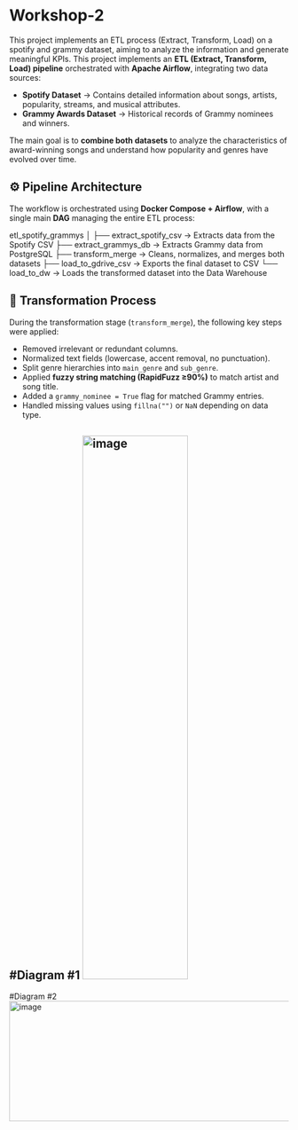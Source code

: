 # Workshop-2
This project implements an ETL process (Extract, Transform, Load) on a spotify and grammy dataset, aiming to analyze the information and generate meaningful KPIs.
This project implements an **ETL (Extract, Transform, Load) pipeline** orchestrated with **Apache Airflow**, integrating two data sources:

- **Spotify Dataset** → Contains detailed information about songs, artists, popularity, streams, and musical attributes.  
- **Grammy Awards Dataset** → Historical records of Grammy nominees and winners.

The main goal is to **combine both datasets** to analyze the characteristics of award-winning songs and understand how popularity and genres have evolved over time.

## ⚙️ Pipeline Architecture

The workflow is orchestrated using **Docker Compose + Airflow**, with a single main **DAG** managing the entire ETL process:

etl_spotify_grammys
│
├── extract_spotify_csv → Extracts data from the Spotify CSV
├── extract_grammys_db → Extracts Grammy data from PostgreSQL 
├── transform_merge → Cleans, normalizes, and merges both datasets
├── load_to_gdrive_csv → Exports the final dataset to CSV 
└── load_to_dw → Loads the transformed dataset into the Data Warehouse 

## 🧩 Transformation Process

During the transformation stage (`transform_merge`), the following key steps were applied:

- Removed irrelevant or redundant columns.  
- Normalized text fields (lowercase, accent removal, no punctuation).  
- Split genre hierarchies into `main_genre` and `sub_genre`.  
- Applied **fuzzy string matching (RapidFuzz ≥90%)** to match artist and song title.  
- Added a `grammy_nominee = True` flag for matched Grammy entries.  
- Handled missing values using `fillna("")` or `NaN` depending on data type.





#Diagram #1
<img width="190" height="981" alt="image" src="https://github.com/user-attachments/assets/760568b4-1b1a-4a99-a525-5f674186cd2a" />
-------------------------------------------------------------------------------------------------------------------------------------------------------------------------------------------------------------------------------------------------------------------------------




#Diagram #2
<img width="618" height="217" alt="image" src="https://github.com/user-attachments/assets/c697dd02-d4c3-4909-a781-da1931faaa5a" />

